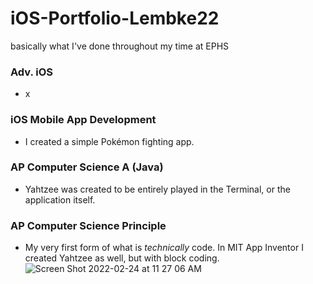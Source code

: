 # iOS-Portfolio-Lembke22
basically what I've done throughout my time at EPHS

### Adv. iOS
* x

### iOS Mobile App Development
* I created a simple Pokémon fighting app.

### AP Computer Science A (Java)
* Yahtzee was created to be entirely played in the Terminal, or the application itself.

### AP Computer Science Principle
* My very first form of what is *technically* code. In MIT App Inventor I created Yahtzee as well, but with block coding.
![Screen Shot 2022-02-24 at 11 27 06 AM](https://user-images.githubusercontent.com/60675994/155734207-a2dca7d0-e8c3-4a46-b43d-148def9cc7bf.png)

